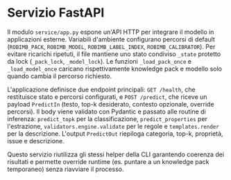 # Servizio FastAPI

Il modulo `service/app.py` espone un'API HTTP per integrare il modello in applicazioni esterne. Variabili d'ambiente configurano percorsi di default (`ROBIMB_PACK`, `ROBIMB_MODEL`, `ROBIMB_LABEL_INDEX`, `ROBIMB_CALIBRATOR`). Per evitare ricarichi ripetuti, il file mantiene uno stato condiviso `_state` protetto da lock (`_pack_lock`, `_model_lock`). Le funzioni `_load_pack_once` e `_load_model_once` caricano rispettivamente knowledge pack e modello solo quando cambia il percorso richiesto.

L'applicazione definisce due endpoint principali: `GET /health`, che restituisce stato e percorsi configurati, e `POST /predict`, che riceve un payload `PredictIn` (testo, top-k desiderato, contesto opzionale, override percorsi). Il body viene validato con Pydantic e passato alle routine di inferenza: `predict_topk` per la classificazione, `predict_properties` per l'estrazione, `validators.engine.validate` per le regole e `templates.render` per la descrizione. L'output `PredictOut` riepiloga categoria, top-k, proprietà, issue e descrizione.

Questo servizio riutilizza gli stessi helper della CLI garantendo coerenza dei risultati e permette override runtime (es. puntare a un knowledge pack temporaneo) senza riavviare il processo.
